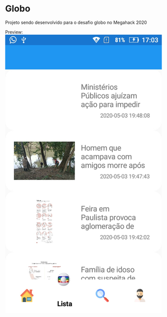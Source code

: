# Globo
Projeto sendo desenvolvido para o desafio globo no Megahack 2020

Preview: ![Image description](https://raw.githubusercontent.com/andersonvieiragomeslopes/Globo/master/Screenshots/1.jpg)
